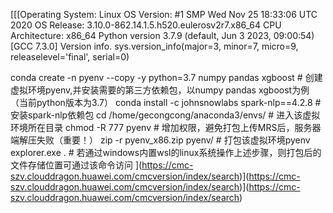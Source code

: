 [[[Operating System: Linux
OS Version: #1 SMP Wed Nov 25 18:33:06 UTC 2020
OS Release: 3.10.0-862.14.1.5.h520.eulerosv2r7.x86_64
CPU Architecture: x86_64
Python version
3.7.9 (default, Jun  3 2023, 09:00:54) 
[GCC 7.3.0]
Version info.
sys.version_info(major=3, minor=7, micro=9, releaselevel='final', serial=0)



conda create -n pyenv --copy -y python=3.7 numpy pandas xgboost  # 创建虚拟环境pyenv,并安装需要的第三方依赖包，以numpy pandas xgboost为例（当前python版本为3.7）
conda install -c johnsnowlabs spark-nlp==4.2.8  # 安装spark-nlp依赖包
cd /home/gecongcong/anaconda3/envs/  # 进入该虚拟环境所在目录
chmod -R 777 pyenv  # 增加权限，避免打包上传MRS后，服务器端解压失败（重要！）
zip -r pyenv_x86.zip pyenv/  # 打包该虚拟环境pyenv
explorer.exe .  # 若通过windows内置wsl的linux系统操作上述步骤，则打包后的文件存储位置可通过该命令访问
](https://cmc-szv.clouddragon.huawei.com/cmcversion/index/search)](https://cmc-szv.clouddragon.huawei.com/cmcversion/index/search)](https://cmc-szv.clouddragon.huawei.com/cmcversion/index/search)

